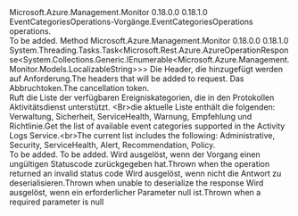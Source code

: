 <Type Name="IEventCategoriesOperations" FullName="Microsoft.Azure.Management.Monitor.IEventCategoriesOperations">
  <TypeSignature Language="C#" Value="public interface IEventCategoriesOperations" />
  <TypeSignature Language="ILAsm" Value=".class public interface auto ansi abstract IEventCategoriesOperations" />
  <TypeSignature Language="DocId" Value="T:Microsoft.Azure.Management.Monitor.IEventCategoriesOperations" />
  <TypeSignature Language="VB.NET" Value="Public Interface IEventCategoriesOperations" />
  <TypeSignature Language="F#" Value="type IEventCategoriesOperations = interface" />
  <AssemblyInfo>
    <AssemblyName>Microsoft.Azure.Management.Monitor</AssemblyName>
    <AssemblyVersion>0.18.0.0</AssemblyVersion>
    <AssemblyVersion>0.18.1.0</AssemblyVersion>
  </AssemblyInfo>
  <Interfaces />
  <Docs>
    <summary>
            <span data-ttu-id="31768-101">EventCategoriesOperations-Vorgänge.</span><span class="sxs-lookup"><span data-stu-id="31768-101">EventCategoriesOperations operations.</span></span>
            </summary>
    <remarks>To be added.</remarks>
  </Docs>
  <Members>
    <Member MemberName="ListWithHttpMessagesAsync">
      <MemberSignature Language="C#" Value="public System.Threading.Tasks.Task&lt;Microsoft.Rest.Azure.AzureOperationResponse&lt;System.Collections.Generic.IEnumerable&lt;Microsoft.Azure.Management.Monitor.Models.LocalizableString&gt;&gt;&gt; ListWithHttpMessagesAsync (System.Collections.Generic.Dictionary&lt;string,System.Collections.Generic.List&lt;string&gt;&gt; customHeaders = null, System.Threading.CancellationToken cancellationToken = null);" />
      <MemberSignature Language="ILAsm" Value=".method public hidebysig newslot virtual instance class System.Threading.Tasks.Task`1&lt;class Microsoft.Rest.Azure.AzureOperationResponse`1&lt;class System.Collections.Generic.IEnumerable`1&lt;class Microsoft.Azure.Management.Monitor.Models.LocalizableString&gt;&gt;&gt; ListWithHttpMessagesAsync(class System.Collections.Generic.Dictionary`2&lt;string, class System.Collections.Generic.List`1&lt;string&gt;&gt; customHeaders, valuetype System.Threading.CancellationToken cancellationToken) cil managed" />
      <MemberSignature Language="DocId" Value="M:Microsoft.Azure.Management.Monitor.IEventCategoriesOperations.ListWithHttpMessagesAsync(System.Collections.Generic.Dictionary{System.String,System.Collections.Generic.List{System.String}},System.Threading.CancellationToken)" />
      <MemberSignature Language="F#" Value="abstract member ListWithHttpMessagesAsync : System.Collections.Generic.Dictionary&lt;string, System.Collections.Generic.List&lt;string&gt;&gt; * System.Threading.CancellationToken -&gt; System.Threading.Tasks.Task&lt;Microsoft.Rest.Azure.AzureOperationResponse&lt;seq&lt;Microsoft.Azure.Management.Monitor.Models.LocalizableString&gt;&gt;&gt;" Usage="iEventCategoriesOperations.ListWithHttpMessagesAsync (customHeaders, cancellationToken)" />
      <MemberType>Method</MemberType>
      <AssemblyInfo>
        <AssemblyName>Microsoft.Azure.Management.Monitor</AssemblyName>
        <AssemblyVersion>0.18.0.0</AssemblyVersion>
        <AssemblyVersion>0.18.1.0</AssemblyVersion>
      </AssemblyInfo>
      <ReturnValue>
        <ReturnType>System.Threading.Tasks.Task&lt;Microsoft.Rest.Azure.AzureOperationResponse&lt;System.Collections.Generic.IEnumerable&lt;Microsoft.Azure.Management.Monitor.Models.LocalizableString&gt;&gt;&gt;</ReturnType>
      </ReturnValue>
      <Parameters>
        <Parameter Name="customHeaders" Type="System.Collections.Generic.Dictionary&lt;System.String,System.Collections.Generic.List&lt;System.String&gt;&gt;" />
        <Parameter Name="cancellationToken" Type="System.Threading.CancellationToken" />
      </Parameters>
      <Docs>
        <param name="customHeaders">
            <span data-ttu-id="31768-102">Die Header, die hinzugefügt werden auf Anforderung.</span><span class="sxs-lookup"><span data-stu-id="31768-102">The headers that will be added to request.</span></span>
            </param>
        <param name="cancellationToken">
            <span data-ttu-id="31768-103">Das Abbruchtoken.</span><span class="sxs-lookup"><span data-stu-id="31768-103">The cancellation token.</span></span>
            </param>
        <summary>
            <span data-ttu-id="31768-104">Ruft die Liste der verfügbaren Ereigniskategorien, die in den Protokollen Aktivitätsdienst unterstützt. &lt;Br&gt;die aktuelle Liste enthält die folgenden: Verwaltung, Sicherheit, ServiceHealth, Warnung, Empfehlung und Richtlinie.</span><span class="sxs-lookup"><span data-stu-id="31768-104">Get the list of available event categories supported in the Activity Logs Service.&lt;br&gt;The current list includes the following: Administrative, Security, ServiceHealth, Alert, Recommendation, Policy.</span></span>
            </summary>
        <returns>To be added.</returns>
        <remarks>To be added.</remarks>
        <exception cref="T:Microsoft.Azure.Management.Monitor.Models.ErrorResponseException">
            <span data-ttu-id="31768-105">Wird ausgelöst, wenn der Vorgang einen ungültigen Statuscode zurückgegeben hat.</span><span class="sxs-lookup"><span data-stu-id="31768-105">Thrown when the operation returned an invalid status code</span></span>
            </exception>
        <exception cref="T:Microsoft.Rest.SerializationException">
            <span data-ttu-id="31768-106">Wird ausgelöst, wenn nicht die Antwort zu deserialisieren.</span><span class="sxs-lookup"><span data-stu-id="31768-106">Thrown when unable to deserialize the response</span></span>
            </exception>
        <exception cref="T:Microsoft.Rest.ValidationException">
            <span data-ttu-id="31768-107">Wird ausgelöst, wenn ein erforderlicher Parameter null ist.</span><span class="sxs-lookup"><span data-stu-id="31768-107">Thrown when a required parameter is null</span></span>
            </exception>
      </Docs>
    </Member>
  </Members>
</Type>